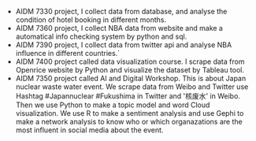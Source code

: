 - AIDM 7330 project, I collect data from database, and analyse the condition of hotel booking in different months.
- AIDM 7360 project, I collect NBA data from website and make a automatical info checking system by python and sql.
- AIDM 7390 project, I collect data from twitter api and analyse NBA influence in different countries.`
- AIDM 7400 project called data visualization course. I scrape data from Openrice website by Python and visualize the dataset by Tableau tool.
- AIDM 7350 project called AI and Digital Workshop. This is about Japan nuclear waste water event. We scrape data from Weibo and Twitter use Hashtag #Japannuclear
#Fukushima in Twitter and '核废水' in Weibo. Then we use Python to make a topic model and word Cloud visualization. We use R to make a sentiment analysis and use Gephi to make a network analysis to know who or which organazations are the most influent in social media about the event.
